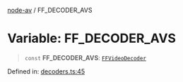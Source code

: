[node-av](../globals.md) / FF\_DECODER\_AVS

# Variable: FF\_DECODER\_AVS

> `const` **FF\_DECODER\_AVS**: [`FFVideoDecoder`](../type-aliases/FFVideoDecoder.md)

Defined in: [decoders.ts:45](https://github.com/seydx/av/blob/f8631fc881b394300b1479f511d55cf1c370a87f/src/constants/decoders.ts#L45)
